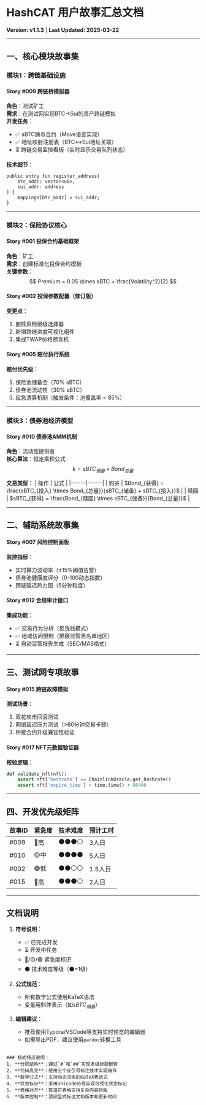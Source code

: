 # HashCAT 用户故事汇总文档  
**Version: v1.1.3** | **Last Updated: 2025-03-22**  

---

## 一、核心模块故事集

### 模块1：跨链基础设施
#### Story #009 跨链桥模拟器
**角色**：测试矿工  
**需求**：在测试网实现BTC→Sui的资产跨链模拟  
**开发任务**：
- ✅ sBTC铸币合约（Move语言实现）
- ✅ 地址映射注册表（BTC↔Sui地址关联）
- ⏳ 跨链交易监控看板（实时显示交易队列状态）

**技术细节**：
```move
public entry fun register_address(
    btc_addr: vector<u8>, 
    sui_addr: address
) {
    mappings[btc_addr] = sui_addr;
}
```

---

### 模块2：保险协议核心
#### Story #001 投保合约基础框架
**角色**：矿工  
**需求**：创建标准化投保合约模板  
**关键参数**：  
$$
Premium = 0.05 \times sBTC + \frac{Volatility^2}{2}
$$

#### Story #002 投保参数配置（修订版）
**变更点**：
1. 删除风险层级选择器
2. 新增跨链进度可视化组件
3. 集成TWAP价格预言机

#### Story #005 赔付执行系统
**赔付优先级**：
1. 保险池储备金（70% sBTC）
2. 债券池流动性（30% sBTC）
3. 应急清算机制（触发条件：池覆盖率 < 85%）

---

### 模块3：债券池经济模型
#### Story #010 债券池AMM机制
**角色**：流动性提供者  
**核心算法**：恒定乘积公式  
$$
k = sBTC_{储备} \times Bond_{总量}
$$

**交易类型**：
| 操作 | 公式 |
|------|------|
| 购买 | $Bond_{获得} = \frac{sBTC_{投入} \times Bond_{总量}}{sBTC_{储备} + sBTC_{投入}}$ |
| 赎回 | $sBTC_{获得} = \frac{Bond_{赎回} \times sBTC_{储备}}{Bond_{总量}}$ |

---

## 二、辅助系统故事集
#### Story #007 风险控制面板
**监控指标**：
- 实时算力波动率（±15%阈值告警）
- 债券池健康度评分（0-100动态指数）
- 跨链延迟热力图（5分钟粒度）

#### Story #012 合规审计接口
**集成功能**：
- ✅ 交易行为分析（反洗钱模式）
- ✅ 地域访问限制（屏蔽监管黑名单地区）
- ⏳ 自动监管报告生成（SEC/MAS格式）

---

## 三、测试网专项故事
#### Story #015 跨链故障模拟
**测试场景**：
1. 双花攻击回滚测试
2. 网络延迟压力测试（>60分钟交易卡顿）
3. 桥接合约升级兼容性验证

#### Story #017 NFT元数据验证器
**校验逻辑**：
```python
def validate_nft(nft):
    assert nft['hashrate'] == ChainlinkOracle.get_hashrate()
    assert nft['expire_time'] > time.time() + 86400
```

---

## 四、开发优先级矩阵
| 故事ID | 紧急度 | 技术难度 | 预计工时 |
|--------|--------|----------|----------|
| #009   | 🔴高    | ⚫️⚫️⚫️⚪️  | 3人日    |
| #010   | 🟡中    | ⚫️⚫️⚫️⚫️  | 5人日    |
| #002   | 🟢低    | ⚫️⚫️⚪️⚪️  | 1.5人日  |
| #015   | 🔴高    | ⚫️⚫️⚫️⚪️  | 2人日    |

---

## 文档说明
1. **符号说明**：
   - ✅ 已完成开发
   - ⏳ 开发中任务
   - 🔴/🟡/🟢 紧急度标识
   - ⚫️ 技术难度等级（⚫️=1级）

2. **公式规范**：
   - 所有数学公式使用KaTeX语法
   - 变量用斜体表示（如$sBTC_{储备}$）

3. **编辑建议**：
   - 推荐使用Typora/VSCode等支持实时预览的编辑器
   - 如需导出PDF，建议使用`pandoc`转换工具
``` 

### 格式特点说明：
1. **分层结构**：通过`#`和`##`实现多级标题嵌套
2. **代码高亮**：使用三个反引号标注技术实现细节
3. **数学公式**：支持动态渲染的KaTeX表达式
4. **状态标识**：采用Unicode符号实现可视化状态标记
5. **表格对齐**：管道符表格支持复杂内容排版
6. **版本控制**：顶部显式标注文档版本和更新时间
